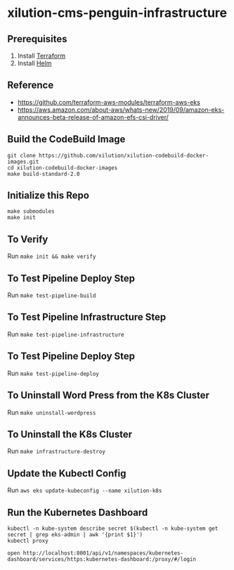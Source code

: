 # xilution-cms-penguin-infrastructure

## Prerequisites

1. Install [Terraform](https://www.terraform.io/)
1. Install [Helm](https://helm.sh/)

## Reference

* https://github.com/terraform-aws-modules/terraform-aws-eks
* https://aws.amazon.com/about-aws/whats-new/2019/09/amazon-eks-announces-beta-release-of-amazon-efs-csi-driver/

## Build the CodeBuild Image

```
git clone https://github.com/xilution/xilution-codebuild-docker-images.git
cd xilution-codebuild-docker-images
make build-standard-2.0
```

## Initialize this Repo

```
make submodules
make init
```

## To Verify

Run `make init && make verify`

## To Test Pipeline Deploy Step

Run `make test-pipeline-build`

## To Test Pipeline Infrastructure Step

Run `make test-pipeline-infrastructure`

## To Test Pipeline Deploy Step

Run `make test-pipeline-deploy`

## To Uninstall Word Press from the K8s Cluster

Run `make uninstall-wordpress`

## To Uninstall the K8s Cluster

Run `make infrastructure-destroy`

## Update the Kubectl Config

Run `aws eks update-kubeconfig --name xilution-k8s`

## Run the Kubernetes Dashboard

```
kubectl -n kube-system describe secret $(kubectl -n kube-system get secret | grep eks-admin | awk '{print $1}')
kubectl proxy
```

```
open http://localhost:8001/api/v1/namespaces/kubernetes-dashboard/services/https:kubernetes-dashboard:/proxy/#/login
```
